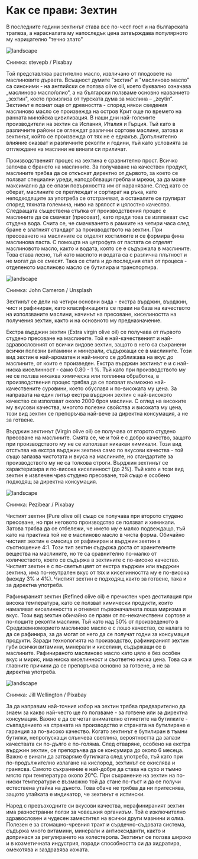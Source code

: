# Как се прави: Зехтин

В последните години зехтинът става все по-чест гост и на българската трапеза, а нарасналата му напоследък цена затвърждава популярното му нарицателно "течно злато"

![landscape](https://cdn.pixabay.com/photo/2015/10/02/15/59/olive-oil-968657_1280.jpg)

Снимка: stevepb / Pixabay 

Той представлява растително масло, извличано от плодовете на маслиновите дървета. Всъщност думите "зехтин" и "маслиново масло" са синоними - на английски се ползва olive oil, което буквално означава „маслиново масло/олио“, а на български ползваме основно названието „зехтин", което произлиза от турската дума за маслина – „zeytin“. Зехтинът е познат още от древността - според някои сведения маслиново масло се произвежда на остров Крит още по времето на ранната минойска цивилизация. В наши дни най-големите производители на зехтин са Испания, Италия и Гърция. Тъй като в различните райони се оглеждат различни сортове маслини, затова и зехтинът, който се произвежда от тях не е еднакъв. Допълнително влияние оказват и различните реколти и години, тъй като условията за отглеждане на маслини не винаги си приличат.

Производственият процес на зехтина е сравнително прост. Всичко започва с брането на маслините. За получаване на качествен продукт, маслините трябва да се откъснат директно от дървото, за което се ползват специални уреди, наподобяващи гребла и мрежи, за да може максимално да се опази повърхността им от нараняване. След като се оберат, маслините се преглеждат и сортират на ръка, като неподходящите за употреба се отстраняват, а останалите се групират според тяхната големина, ниво на зрялост и цялостно качество. Следващата съществена стъпка от производствения процес е маслините да се смачкат (пресоват), като преди това се изплакват със студена вода. Счита се, че смачкването в рамките на четири часа след бране е златният стандарт за производството на зехтин. При пресоването на маслините се отделят костилките и се формира фина маслинова паста. С помощта на цетрофуга от пастата се отделят маслиновото масло, както и водата, която се е съдържала в маслините. Това става лесно, тъй като маслото и водата са с различна плътност и не могат да се смесят. Така се стига и до последния етап от процеса - отделеното маслиново масло се бутилира и транспортира.

![landscape](https://images.unsplash.com/photo-1698775942492-d2dd399e2670?q=80&w=1374&auto=format&fit=crop&ixlib=rb-4.0.3&ixid=M3wxMjA3fDB8MHxwaG90by1wYWdlfHx8fGVufDB8fHx8fA%3D%3D)

Снимка: John Cameron / Unsplash

Зехтинът се дели на четири основни вида - екстра върджин, върджин, чист и рафиниран, като класификацията се прави на база на качеството на използваните маслини, начинът на пресоване, киселиността на получения зехтин, както и на основното му предназначение. 

Екстра върджин зехтин (Extra virgin olive oil) се получава от първото студено пресоване на маслините. Той е най-качественият и най-здравословният от всички видове зехтин, защото в него са съхранени всички полезни витамини и минерали, съдържащи се в маслините. Този вид зехтин е най-ароматен и най-много се доближава на вкус до маслините, от които е произведен. Екстра върджин зехтинът е и с най-ниска киселинност - само 0.80 - 1 %. Тъй като при производството му не се ползва никаква химическа или топлинна обработка, в производствения процес трябва да се ползват възможно най-качествените суровини, което обуславя и по-високата му цена. За направата на един литър екстра върджин зехтин с най-високото качество се използват около 2000 броя маслини. С оглед на високите му вкусови качества, многото полезни свойства и високата му цена, този вид зехтин се препоръчва най-вече за директна консумация, а не за готвене.

Върджин зехтинът (Virgin olive oil) се получава от второто студено пресоване на маслините. Смята се, че и той е с добро качество, защото при производството му не се използват никакви химикали. Този вид отстъпва на екстра върджин зехтина само по вкусови качества - той също запазва чистотата и вкуса на маслините, но стандартите за производството му не са толкова строги. Върджин зехтинът се характеризира и по-висока киселинност (до 2%). Тъй като и този вид зехтин е извлечен чрез студено пресоване, той също е особено подходящ за директна консумация.

![landscape](https://cdn.pixabay.com/photo/2016/05/10/12/17/oil-1383602_1280.jpg)

Снимка: Pezibear / Pixabay

Чистият зехтин (Pure olive oil) също се получава при второто студено пресоване, но при неговото производство се ползват и химикали. Затова трябва да се отбележи, че името му е малко подвеждащо, тъй като на практика той не е маслиново масло в чиста форма. Обичайно чистият зехтин е смесица от рафиниран и върджин зехтин в съотношение 4:1. Този тип зехтин съдържа доста от хранителните вещества на маслините, но те са сравнително по-малко от количеството, което се съдържа в зехтините с по-високо качество. Чистият зехтин е с по-светъл цвят от екстра върджин или върджин зехтина, има по-неутрален вкус от тях и киселинността му е по-висока (между 3% и 4%). Чистият зехтин е подходящ както за готвене, така и за директна употреба. 

Рафинираният зехтин (Refined olive oil) е пречистен чрез дестилация при висока температура, като се ползват химически продукти, които намаляват киселинността и отнемат първоначалната лоша миризма и вкус. Този вид зехтин обичайно се прави от по-некачествени сортове и по-лошите реколти маслини. Тъй като над 50% от произведеното в Средиземноморието маслиново масло е с лошо качество, се налага то да се рафинира, за да могат от него да се получат годни за консумация продукти. Заради технологията на производство, рафинираният зехтин губи всички витамини, минерали и киселини, съдържащи се в маслините. Рафинираното маслиново масло като цяло е без особен вкус и мирис, има ниска киселинност и съответно ниска цена. Това са и главните причини да се препоръчва основно за готвене, а не за директна употреба.

![landscape](https://cdn.pixabay.com/photo/2016/06/03/14/32/olive-oil-1433506_1280.jpg)

Снимка: Jill Wellington / Pixabay 

За да направим най-точния избор на зехтин трябва предварително да знаем за какво най-често ще го ползваме - за готвене или за директна консумация. Важно е да се четат внимателно етикетите на бутилките - съвпадението на страната на производство и страната на бутилиране е гаранция за по-високо качество. Когато зехтинът е бутилиран в тъмни бутилки, непропускащи слънчева светлина, вероятността да запази качествата си по-дълго е по-голяма. След отваряне, особено на екстра върджин зехтин, се препоръчва да се консумира до около 6 месеца. Важно е винаги да затваряме бутилката след употреба, тъй като при по-продължително излагане на кислород, зехтинът се окислява и гранясва. Самото съхранение е най-добре да става на сухо и тъмно място при температура около 20°С. При съхранение на зехтин на по-ниски температури е възможно той да стане по-гъст и да се получи естествена утайка на дъното. Това обаче не трябва да ни притеснява, защото утайката е индикатор, че зехтинът е истински.

Наред с превъзходните си вкусови качества, нерафинираният зехтин има разностранни ползи за човешкия организъм. Той е изключително здравословен и чудесен заместител на всички други мазнини и олиа. Полезен е за стомашно-чревния тракт и сърдечно-съдовата система, съдържа много витамини, минерали и антиоксиданти, както и допринася за регулирането на холестерола. Зехтинът се ползва широко и в козметичната индустрия, поради способността си да хидратира, омекотява и заздравява кожата. 